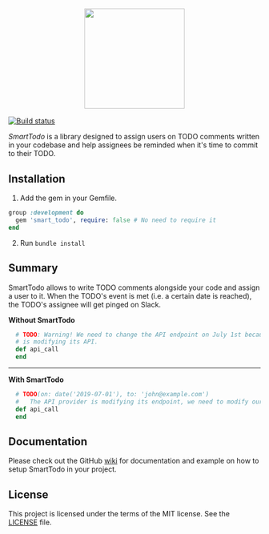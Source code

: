 <h3 align="center">
  <img src="https://user-images.githubusercontent.com/8122246/61341925-b936d180-a848-11e9-95c1-0d2f398c51b1.png?raw=true" width="200">
</h3>

[![Build status](https://badge.buildkite.com/dc3ed74a08ef4a3f6f13bc37bf6ac19a80c0deb3157dfa7937.svg)](https://buildkite.com/shopify/smart-todo?branch=master)

_SmartTodo_  is a library designed to assign users on TODO comments written in your codebase and help assignees be reminded when it's time to commit to their TODO.

Installation
-----------
1) Add the gem in your Gemfile.
```ruby
group :development do
  gem 'smart_todo', require: false # No need to require it
end
```
2) Run `bundle install`


Summary
---------
SmartTodo allows to write TODO comments alongside your code and assign a user to it.
When the TODO's event is met (i.e. a certain date is reached), the TODO's assignee will get pinged on Slack.

**Without SmartTodo**
```ruby
  # TODO: Warning! We need to change the API endpoint on July 1st because the provider
  # is modifying its API.
  def api_call
  end
```

-------------------

**With SmartTodo**
```ruby
  # TODO(on: date('2019-07-01'), to: 'john@example.com')
  #   The API provider is modifying its endpoint, we need to modify our code.
  def api_call
  end
```

Documentation
----------------
Please check out the GitHub [wiki](https://github.com/Shopify/smart_todo/wiki) for documentation and example on how to setup SmartTodo in your project.

License
--------
This project is licensed under the terms of the MIT license. See the [LICENSE](LICENSE.txt) file.
